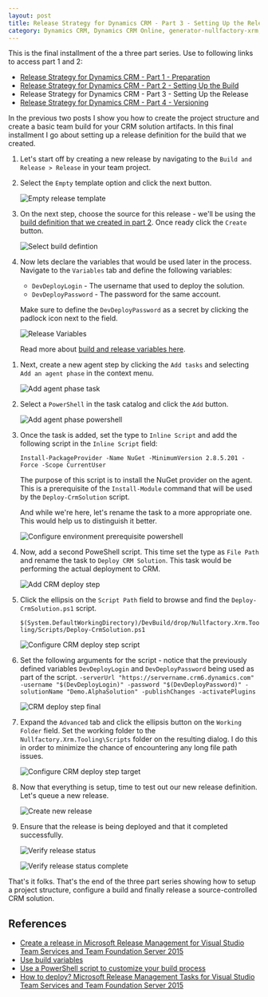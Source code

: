```yaml
---
layout: post
title: Release Strategy for Dynamics CRM - Part 3 - Setting Up the Release
category: Dynamics CRM, Dynamics CRM Online, generator-nullfactory-xrm, Visual Studio Team Services, Team Foundation Server, ALM
---
```


This is the final installment of the a three part series. Use to following links to access part 1 and 2:

- [Release Strategy for Dynamics CRM - Part 1 - Preparation](/2016/10/release-strategy-for-dynamics-crm-prepping-part-1/)
- [Release Strategy for Dynamics CRM - Part 2 - Setting Up the Build](/2016/11/release-strategy-for-dynamics-crm-setting-up-the-build-part-2)
- Release Strategy for Dynamics CRM - Part 3 - Setting Up the Release
- [Release Strategy for Dynamics CRM - Part 4 - Versioning](/2017/02/release-strategy-for-dynamics-crm-versioning-part-4/)


In the previous two posts I show you how to create the project structure and create a basic team build for your CRM solution artifacts. In this final installment I go about setting up a release definition for the build that we created.

1. Let's start off by creating a new release by navigating to the `Build and Release > Release` in your team project.
1. Select the `Empty` template option and click the next button.

	![Empty release template](/images/posts/CrmReleasePt3/10_ReleaseDefinition.png)

1. On the next step, choose the source for this release - we'll be using the [build definition that we created in part 2](/2016/11/release-strategy-for-dynamics-crm-setting-up-the-build-part-2). Once ready click the `Create` button.

	![Select build defintion](/images/posts/CrmReleasePt3/20_SelectBuildDefinition.png)

1. Now lets declare the variables that would be used later in the process. Navigate to the `Variables` tab and define the following variables:

	- `DevDeployLogin` - The username that used to deploy the solution.
	- `DevDeployPassword` - The password for the same account.

	Make sure to define the `DevDeployPassword` as a secret by clicking the padlock icon next to the field.

	![Release Variables](/images/posts/CrmReleasePt3/100_SetupVariables.png)

	Read more about [build and release variables here](https://www.visualstudio.com/en-us/docs/build/define/variables).
<!--excerpt--> 

1. Next, create a new agent step by clicking the `Add tasks` and selecting `Add an agent phase` in the context menu.

	![Add agent phase task](/images/posts/CrmReleasePt3/30_AddAgentPhase.png)

1. Select a `PowerShell` in the task catalog and click the `Add` button.

	![Add agent phase powershell](/images/posts/CrmReleasePt3/40_AgentPhasePowerShell.png)

1. Once the task is added, set the type to `Inline Script` and add the following script in the `Inline Script` field:

    `Install-PackageProvider -Name NuGet -MinimumVersion 2.8.5.201 -Force -Scope CurrentUser`

	The purpose of this script is to install the NuGet provider on the agent. This is a prerequisite of the `Install-Module` command that will be used by the `Deploy-CrmSolution` script.

	And while we're here, let's rename the task to a more appropriate one. This would help us to distinguish it better.

	![Configure environment prerequisite powershell](/images/posts/CrmReleasePt3/50_SetupEnvironmentPreReqStep.png)

1. Now, add a second PoweShell script. This time set the type as `File Path` and rename the task to `Deploy CRM Solution`. This task would be performing the actual deployment to CRM.

	![Add CRM deploy step](/images/posts/CrmReleasePt3/60_CrmDeployStep.png)

1. Click the ellipsis on the `Script Path` field to browse and find the `Deploy-CrmSolution.ps1` script. 

	`$(System.DefaultWorkingDirectory)/DevBuild/drop/Nullfactory.Xrm.Tooling/Scripts/Deploy-CrmSolution.ps1`

	![Configure CRM deploy step script](/images/posts/CrmReleasePt3/70_CrmDeployStepScript.png)

1. Set the following arguments for the script - notice that the previously defined variables `DevDeployLogin` and `DevDeployPassword` being used as part of the script.
	`-serverUrl "https://servername.crm6.dynamics.com" -username "$(DevDeployLogin)" -password "$(DevDeployPassword)" -solutionName "Demo.AlphaSolution" -publishChanges -activatePlugins`

	![CRM deploy step final](/images/posts/CrmReleasePt3/90_FinalCrmDeployStep.png)

1. Expand the `Advanced` tab and click the ellipsis button on the `Working Folder` field. Set the working folder to the `Nullfactory.Xrm.Tooling\Scripts` folder on the resulting dialog. I do this in order to minimize the chance of encountering any long file path issues.

	![Configure CRM deploy step target](/images/posts/CrmReleasePt3/80_CrmDeployStepTarget.png)

1. Now that everything is setup, time to test out our new release definition. Let's queue a new release.

	![Create new release](/images/posts/CrmReleasePt3/110_CreateRelease.png)
	
1. Ensure that the release is being deployed and that it completed successfully.

	![Verify release status](/images/posts/CrmReleasePt3/120_ReleaseStatusInProgress.png)

	![Verify release status complete](/images/posts/CrmReleasePt3/130_ReleaseStatusComplete.png)


That's it folks. That's the end of the three part series showing how to setup a project structure, configure a build and finally release a source-controlled CRM solution.


## References

- [Create a release in Microsoft Release Management for Visual Studio Team Services and Team Foundation Server 2015](https://www.visualstudio.com/sl-si/docs/release/managing-releases/create-release)
- [Use build variables](https://www.visualstudio.com/en-us/docs/build/define/variables)
- [Use a PowerShell script to customize your build process](https://www.visualstudio.com/en-us/docs/build/scripts/)
- [How to deploy? Microsoft Release Management Tasks for Visual Studio Team Services and Team Foundation Server 2015](https://www.visualstudio.com/en-us/docs/release/author-release-definition/understanding-tasks)